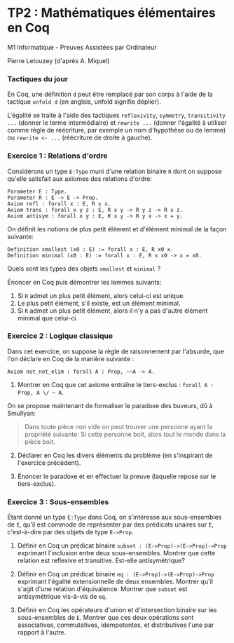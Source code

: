 TP2 : Mathématiques élémentaires en Coq
=======================================

M1 Informatique - Preuves Assistées par Ordinateur

Pierre Letouzey (d'après A. Miquel)

### Tactiques du jour ###

En Coq, une définition `d` peut être remplacé par son
corps à l'aide de la tactique `unfold d` (en anglais, unfold signifie déplier).

L'égalité se traite à l'aide des tactiques `reflexivity`, `symmetry`,
`transitivity ...` (donner le terme intermédiaire) et `rewrite ...`
(donner l'égalité à utiliser comme règle de réécriture, par exemple un
nom d'hypothèse ou de lemme) ou `rewrite <- ...` (réécriture de droite
à gauche). 

### Exercice 1 : Relations d'ordre ###

Considérons un type `E:Type` muni d'une relation binaire `R`
dont on suppose qu'elle satisfait aux axiomes des relations d'ordre:

```
Parameter E : Type.
Parameter R : E -> E -> Prop.
Axiom refl : forall x : E, R x x.
Axiom trans : forall x y z : E, R x y -> R y z -> R x z.
Axiom antisym : forall x y : E, R x y -> R y x -> x = y.
```

On définit les notions de plus petit élément et d'élément minimal de la façon suivante:

```
Definition smallest (x0 : E) := forall x : E, R x0 x.
Definition minimal (x0 : E) := forall x : E, R x x0 -> x = x0.
```

Quels sont les types des objets `smallest` et `minimal` ?

Énoncer en Coq puis démontrer les lemmes suivants:

  1. Si `R` admet un plus petit élément, alors celui-ci est unique.
  2. Le plus petit élément, s'il existe, est un élément minimal.
  3. Si `R` admet un plus petit élément, alors il n'y a pas d'autre élément minimal que celui-ci.

### Exercice 2 : Logique classique ###

Dans cet exercice, on suppose la règle de raisonnement par
l'absurde, que l'on déclare en Coq de la manière suivante :
```
Axiom not_not_elim : forall A : Prop, ~~A -> A.
```

  1. Montrer en Coq que cet axiome entraîne le tiers-exclus : `forall A : Prop, A \/ ~ A`.

On se propose maintenant de formaliser le paradoxe des buveurs, dû à Smullyan:

> Dans toute pièce non vide on peut trouver une personne ayant la
> propriété suivante: Si cette personne boit, alors tout le monde
> dans la pièce boit.

  2. Déclarer en Coq les divers éléments du problème (en s'inspirant de l'exercice précédent).
  
  3. Énoncer le paradoxe et en effectuer la preuve (laquelle repose sur le tiers-exclus).

### Exercice 3 : Sous-ensembles ###

Étant donné un type `E:Type` dans Coq, on s'intéresse aux
sous-ensembles de `E`, qu'il est commode de représenter par des
prédicats unaires sur `E`, c'est-à-dire par des objets de type
`E->Prop`.
  
  1. Définir en Coq un prédicat binaire `subset : (E->Prop)->(E->Prop)->Prop`
     exprimant l'inclusion entre deux sous-ensembles. Montrer que cette
     relation est reflexive et transitive. Est-elle antisymétrique?

  2. Définir en Coq un prédicat binaire `eq : (E->Prop)->(E->Prop)->Prop`
     exprimant l'égalité extensionnelle de deux ensembles.  Montrer
     qu'il s'agit d'une relation d'équivalence.
     Montrer que `subset` est antisymétrique vis-à-vis de `eq`.

  3. Définir en Coq les opérateurs d'union et d'intersection
     binaire sur les sous-ensembles de `E`.  Montrer que ces deux
     opérations sont associatives, commutatives, idempotentes, et
     distributives l'une par rapport à l'autre.
